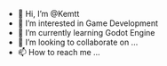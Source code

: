 - 👋 Hi, I’m @Kemtt
- 👀 I’m interested in Game Development
- 🌱 I’m currently learning Godot Engine
- 💞️ I’m looking to collaborate on ...
- 📫 How to reach me ...

<!---
Kemtt/Kemtt is a ✨ special ✨ repository because its `README.md` (this file) appears on your GitHub profile.
You can click the Preview link to take a look at your changes.
--->
